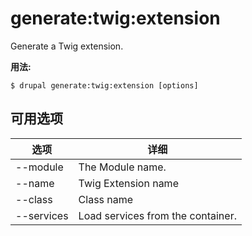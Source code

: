 # generate:twig:extension
Generate a Twig extension.

**用法:**
```
$ drupal generate:twig:extension [options]
```

## 可用选项
选项 | 详细
-------|-------------
--module | The Module name.
--name | Twig Extension name
--class | Class name
--services | Load services from the container.
